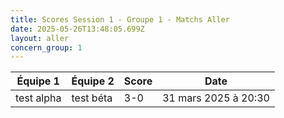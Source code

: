 ```yaml
---
title: Scores Session 1 - Groupe 1 - Matchs Aller
date: 2025-05-26T13:48:05.699Z
layout: aller
concern_group: 1
---
```




| Équipe 1 | Équipe 2 | Score | Date |
|----------|----------|-------|------|
| test alpha | test béta | 3-0 | 31 mars 2025 à 20:30 |
